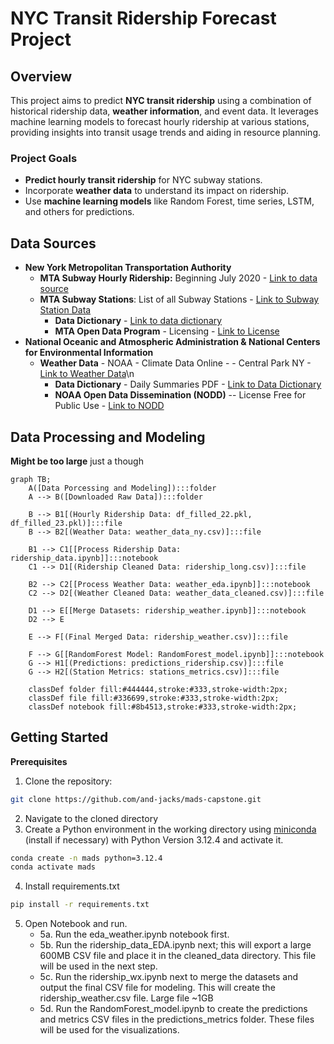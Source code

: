 # NYC Transit Ridership Forecast Project

## Overview

This project aims to predict **NYC transit ridership** using a combination of historical ridership data, **weather information**, and event data. It leverages machine learning models to forecast hourly ridership at various stations, providing insights into transit usage trends and aiding in resource planning.

### Project Goals

- **Predict hourly transit ridership** for NYC subway stations.
- Incorporate **weather data** to understand its impact on ridership.
- Use **machine learning models** like Random Forest, time series, LSTM, and others for predictions.

## Data Sources
- **New York Metropolitan Transportation Authority**
  - **MTA Subway Hourly Ridership:** Beginning July 2020 - [Link to data source](https://data.ny.gov/Transportation/MTA-Subway-Hourly-Ridership-Beginning-July-2020/wujg-7c2s/about_data)
  - **MTA Subway Stations**: List of all Subway Stations - [Link to Subway Station Data](https://data.ny.gov/Transportation/MTA-Subway-Stations/39hk-dx4f/about_data)
    - **Data Dictionary** - [Link to data dictionary](https://data.ny.gov/api/views/wujg-7c2s/files/41d9b5bf-aeda-4a7e-b15c-a3c5f01ee345?download=true&filename=MTA_SubwayHourlyRidership_DataDictionary.pdf)
    - **MTA Open Data Program** - Licensing - [Link to License](https://new.mta.info/open-data)
- **National Oceanic and Atmospheric Administration & National Centers for Environmental Information**
  - **Weather Data** - NOAA - Climate Data Online -  - Central Park NY - [Link to Weather Data](https://www.ncdc.noaa.gov/cdo-web/datasets)\n
    - **Data Dictionary** - Daily Summaries PDF - [Link to Data Dictionary](http://www.ncei.noaa.gov/pub/data/cdo/documentation/GHCND_documentation.pdf)
    - **NOAA Open Data Dissemination (NODD)** -- License Free for Public Use - [Link to NODD](https://www.noaa.gov/information-technology/open-data-dissemination)

## Data Processing and Modeling
**Might be too large** just a though
```mermaid
graph TB;
    A([Data Porcessing and Modeling]):::folder
    A --> B([Downloaded Raw Data]):::folder
    
    B --> B1[(Hourly Ridership Data: df_filled_22.pkl, df_filled_23.pkl)]:::file
    B --> B2[(Weather Data: weather_data_ny.csv)]:::file
    
    B1 --> C1[[Process Ridership Data: ridership_data.ipynb]]:::notebook
    C1 --> D1[(Ridership Cleaned Data: ridership_long.csv)]:::file
    
    B2 --> C2[[Process Weather Data: weather_eda.ipynb]]:::notebook
    C2 --> D2[(Weather Cleaned Data: weather_data_cleaned.csv)]:::file
    
    D1 --> E[[Merge Datasets: ridership_weather.ipynb]]:::notebook
    D2 --> E
    
    E --> F[(Final Merged Data: ridership_weather.csv)]:::file

    F --> G[[RandomForest Model: RandomForest_model.ipynb]]:::notebook
    G --> H1[(Predictions: predictions_ridership.csv)]:::file
    G --> H2[(Station Metrics: stations_metrics.csv)]:::file

    classDef folder fill:#444444,stroke:#333,stroke-width:2px;
    classDef file fill:#336699,stroke:#333,stroke-width:2px;
    classDef notebook fill:#8b4513,stroke:#333,stroke-width:2px;
```
## Getting Started
**Prerequisites**
1. Clone the repository:
```bash
git clone https://github.com/and-jacks/mads-capstone.git
```
2. Navigate to the cloned directory
3. Create a Python environment in the working directory using [miniconda](https://docs.anaconda.com/miniconda/install/) (install if necessary) with Python Version 3.12.4 and activate it. 
```bash
conda create -n mads python=3.12.4
conda activate mads
```
4. Install requirements.txt
```bash
pip install -r requirements.txt
```
5. Open Notebook and run.
   - 5a. Run the eda_weather.ipynb notebook first.
   - 5b. Run the ridership_data_EDA.ipynb next; this  will export a large 600MB CSV file and place it in the cleaned_data directory. This file will be used in the next step.
   - 5c. Run the ridership_wx.ipynb next to merge the datasets and output the final CSV file for modeling. This will create the ridership_weather.csv file.  Large file ~1GB
   - 5d. Run the RandomForest_model.ipynb to create the predictions and metrics CSV files in the predictions_metrics folder.  These files will be used for the visualizations.

   





